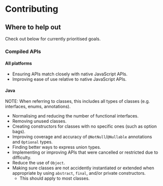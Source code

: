 # Contributing

## Where to help out

Check out below for currently prioritised goals.

### Compiled APIs

#### All platforms

- Ensuring APIs match closely with native JavaScript APIs.
- Improving ease of use relative to native JavaScript APIs.

#### Java

NOTE: When referring to classes, this includes all types of classes (e.g. interfaces, enums, annotations).

- Normalising and reducing the number of functional interfaces.
- Removing unused classes.
- Creating constructors for classes with no specific ones (such as option bags).
- Improving coverage and accuracy of `@NotNull`/`@Nullable` annotations and `Optional` types.
- Finding better ways to express union types.
- Implementing or improving APIs that were cancelled or restricted due to difficulty.
- Reduce the use of `Object`.
- Making sure classes are not accidently instantiated or extended when appropriate by using `abstract`, `final`, and/or private constructors.
  - This should apply to most classes.
